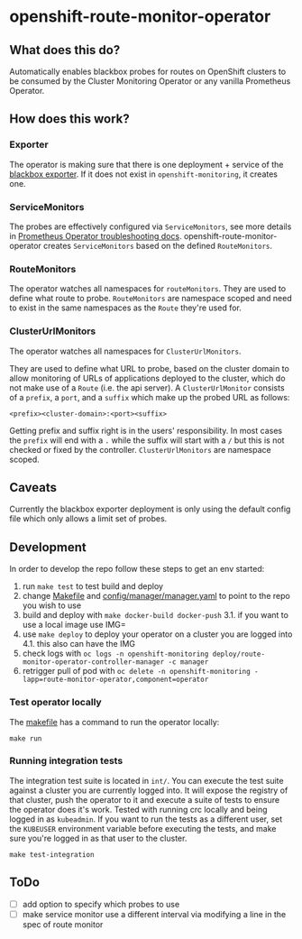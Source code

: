 # openshift-route-monitor-operator

## What does this do?

Automatically enables blackbox probes for routes on OpenShift clusters to be consumed by the Cluster Monitoring Operator
or any vanilla Prometheus Operator.

## How does this work?

### Exporter

The operator is making sure that there is one deployment + service of the [blackbox exporter](https://github.com/prometheus/blackbox_exporter).
If it does not exist in `openshift-monitoring`, it creates one.

### ServiceMonitors

The probes are effectively configured via `ServiceMonitors`, see more details in [Prometheus Operator troubleshooting docs](https://github.com/prometheus-operator/prometheus-operator/blob/566b18b2c9bf62ff3558804a69de5e1127ce8171/Documentation/user-guides/running-exporters.md#the-goal-of-servicemonitors).
openshift-route-monitor-operator creates `ServiceMonitors` based on the defined `RouteMonitors`.

### RouteMonitors

The operator watches all namespaces for `routeMonitors`.
They are used to define what route to probe.
`RouteMonitors` are namespace scoped and need to exist in the same namespaces as the `Route` they're used for.

### ClusterUrlMonitors

The operator watches all namespaces for `ClusterUrlMonitors`.

They are used to define what URL to probe, based on the cluster domain to allow monitoring of URLs of applications deployed to the cluster,
which do not make use of a `Route` (i.e. the api server). A `ClusterUrlMonitor` consists of a `prefix`, a `port`, and a `suffix` which make up the probed URL as follows:

```
<prefix><cluster-domain>:<port><suffix>
```

Getting prefix and suffix right is in the users' responsibility.
In most cases the `prefix` will end with a `.` while the suffix will start with a `/` but this is not checked or fixed by the controller.
`ClusterUrlMonitors` are namespace scoped.

## Caveats

Currently the blackbox exporter deployment is only using the default config file which only allows a limit set of probes.

## Development

In order to develop the repo follow these steps to get an env started:

1. run `make test` to test build and deploy
2. change [Makefile](./Makefile) and [config/manager/manager.yaml](config/manager/manager.yaml) to point to the repo you wish to use
3. build and deploy with `make docker-build docker-push`
    3.1. if you want to use a local image use IMG=<custom-image>
4. use `make deploy` to deploy your operator on a cluster you are logged into
    4.1. this also can have the IMG
5. check logs with `oc logs -n openshift-monitoring deploy/route-monitor-operator-controller-manager -c manager`
6. retrigger pull of pod with `oc delete -n openshift-monitoring -lapp=route-monitor-operator,component=operator`

### Test operator locally

The [makefile](./Makefile) has a command to run the operator locally:

```
make run
```

### Running integration tests

The integration test suite is located in `int/`. You can execute the test suite against a cluster you are currently logged into.
It will expose the registry of that cluster, push the operator to it and execute a suite of tests to ensure the operator does it's work.
Tested with running crc locally and being logged in as `kubeadmin`. If you want to run the tests as a different user,
set the `KUBEUSER` environment variable before executing the tests, and make sure you're logged in as that user to the cluster.

```
make test-integration
```

## ToDo

* [ ] add option to specify which probes to use
* [ ] make service monitor use a different interval via modifying a line in the spec of route monitor
